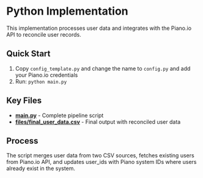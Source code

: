 # Python Implementation

This implementation processes user data and integrates with the Piano.io API to reconcile user records.

## Quick Start

1. Copy `config_template.py` and change the name to `config.py` and add your Piano.io credentials
2. Run: `python main.py`

## Key Files

- **[main.py](main.py)** - Complete pipeline script
- **[files/final_user_data.csv](files/final_user_data.csv)** - Final output with reconciled user data

## Process

The script merges user data from two CSV sources, fetches existing users from Piano.io API, and updates user_ids with Piano system IDs where users already exist in the system.
